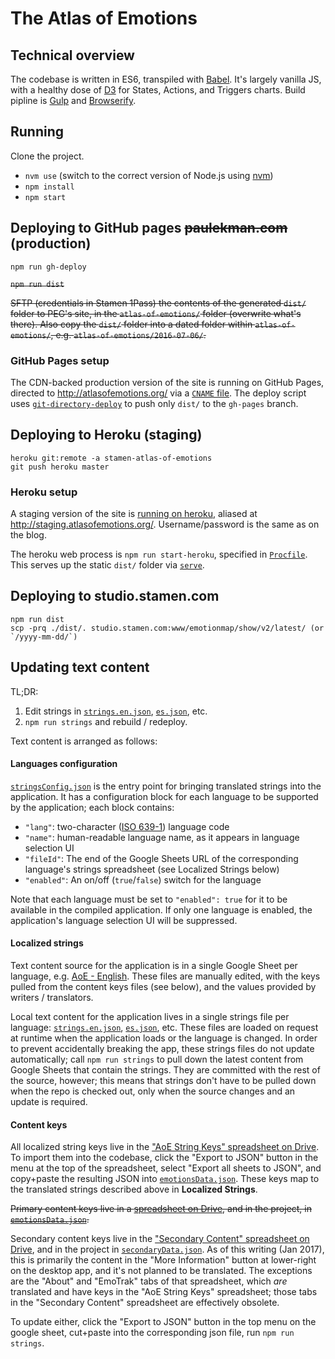# The Atlas of Emotions

## Technical overview

The codebase is written in ES6, transpiled with [Babel](https://babeljs.io/). It's largely vanilla JS, with a healthy dose of [D3](https://d3js.org/) for States, Actions, and Triggers charts. Build pipline is [Gulp](http://gulpjs.com/) and [Browserify](http://browserify.org/).


## Running

Clone the project.

- `nvm use` (switch to the correct version of Node.js using [nvm](https://github.com/creationix/nvm))
- `npm install`
- `npm start`

## Deploying to GitHub pages ~~paulekman.com~~ (production)

`npm run gh-deploy`

~~`npm run dist`~~

~~SFTP (credentials in Stamen 1Pass) the contents of the generated `dist/` folder to PEG's site, in the `atlas-of-emotions/` folder (overwrite what's there). Also copy the `dist/` folder into a dated folder within `atlas-of-emotions/`, e.g. `atlas-of-emotions/2016-07-06/`.~~


### GitHub Pages setup

The CDN-backed production version of the site is running on GitHub Pages, directed to http://atlasofemotions.org/ via a [`CNAME` file](https://github.com/stamen/atlas-of-emotions/blob/gh-pages/CNAME). The deploy script uses [`git-directory-deploy`](https://www.npmjs.com/package/git-directory-deploy) to push only `dist/` to the `gh-pages` branch.

## Deploying to Heroku (staging)

```
heroku git:remote -a stamen-atlas-of-emotions
git push heroku master
```

### Heroku setup

A staging version of the site is [running on heroku](http://stamen-atlas-of-emotions.herokuapp.com), aliased at http://staging.atlasofemotions.org/. Username/password is the same as on the blog.

The heroku web process is `npm run start-heroku`, specified in [`Procfile`](https://github.com/stamen/atlas-of-emotions/blob/master/Procfile). This serves up the static `dist/` folder via [`serve`](https://www.npmjs.com/package/serve).

## Deploying to studio.stamen.com

```
npm run dist
scp -prq ./dist/. studio.stamen.com:www/emotionmap/show/v2/latest/ (or `/yyyy-mm-dd/`)
```

## Updating text content

TL;DR:
1. Edit strings in [`strings.en.json`](./static/strings/langs/es.json), [`es.json`](./static/strings/langs/es.json), etc.
2. `npm run strings` and rebuild / redeploy.

Text content is arranged as follows:

#### Languages configuration

[`stringsConfig.json`](./static/strings/stringsConfig.json) is the entry point for bringing translated strings into the application. It has a configuration block for each language to be supported by the application; each block contains:
- `"lang"`: two-character ([ISO 639-1](https://en.wikipedia.org/wiki/ISO_639-1)) language code
- `"name"`: human-readable language name, as it appears in language selection UI
- `"fileId"`: The end of the Google Sheets URL of the corresponding language's strings spreadsheet (see Localized Strings below)
- `"enabled"`: An on/off (`true`/`false`) switch for the language

Note that each language must be set to `"enabled": true` for it to be available in the compiled application. If only one language is enabled, the application's language selection UI will be suppressed.

#### Localized strings

Text content source for the application is in a single Google Sheet per language, e.g. [AoE - English](https://docs.google.com/spreadsheets/d/1mZH66DoV1F3f1k2cP1jo5t7ApcaSIzl5Xycw_oUSPNo/edit#gid=0). These files are manually edited, with the keys pulled from the content keys files (see below), and the values provided by writers / translators.

Local text content for the application lives in a single strings file per language: [`strings.en.json`](./static/strings/langs/es.json), [`es.json`](./static/strings/langs/es.json), etc. These files are loaded on request at runtime when the application loads or the language is changed. In order to prevent accidentally breaking the app, these strings files do not update automatically; call `npm run strings` to pull down the latest content from Google Sheets that contain the strings. They are committed with the rest of the source, however; this means that strings don't have to be pulled down when the repo is checked out, only when the source changes and an update is required.

#### Content keys
All localized string keys live in the ["AoE String Keys" spreadsheet on Drive](https://docs.google.com/spreadsheets/d/18rr302KT37L_DVOVA54CyoSEC-aQqwjWk8E7iByscyA/). To import them into the codebase, click the "Export to JSON" button in the menu at the top of the spreadsheet, select "Export all sheets to JSON", and copy+paste the resulting JSON into [`emotionsData.json`](https://github.com/stamen/atlas-of-emotions/blob/master/static/strings/emotionsData.json). These keys map to the translated strings described above in **Localized Strings**.

~~Primary content keys live in a [spreadsheet on Drive](https://docs.google.com/spreadsheets/d/1d9_u-7heRc1VHHOJQpvLqXOMXfSgmNBT9olpWk2cdvE/edit#gid=0), and in the project, in [`emotionsData.json`](https://github.com/stamen/atlas-of-emotions/blob/master/static/strings/emotionsData.json).~~

Secondary content keys live in the ["Secondary Content" spreadsheet on Drive](https://docs.google.com/spreadsheets/d/1hSnORjo1fMYkPPjEgWdsJXUmQo7Og5L87otmOH7aSw8/edit?gid=0#gid=0), and in the project in [`secondaryData.json`](https://github.com/paulekmangroup/atlas-of-emotions/blob/master/static/strings/secondaryData.json). As of this writing (Jan 2017), this is primarily the content in the "More Information" button at lower-right on the desktop app, and it's not planned to be translated. The exceptions are the "About" and "EmoTrak" tabs of that spreadsheet, which _are_ translated and have keys in the "AoE String Keys" spreadsheet; those tabs in the "Secondary Content" spreadsheet are effectively obsolete.

To update either, click the "Export to JSON" button in the top menu on the google sheet, cut+paste into the corresponding json file, run `npm run strings`.
